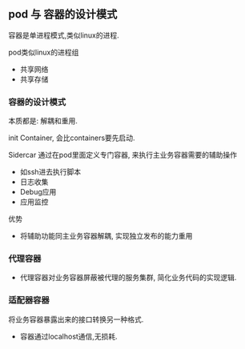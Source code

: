 ## pod 与 容器的设计模式 ## 

容器是单进程模式,类似linux的进程.

pod类似linux的进程组

- 共享网络
- 共享存储

### 容器的设计模式 

本质都是: 解耦和重用.

init Container, 会比containers要先启动.

Sidercar
通过在pod里面定义专门容器, 来执行主业务容器需要的辅助操作

- 如ssh进去执行脚本
- 日志收集
- Debug应用
- 应用监控

优势

- 将辅助功能同主业务容器解耦, 实现独立发布的能力重用

### 代理容器

- 代理容器对业务容器屏蔽被代理的服务集群, 简化业务代码的实现逻辑.

### 适配器容器

将业务容器暴露出来的接口转换另一种格式.

- 容器通过localhost通信,无损耗.
